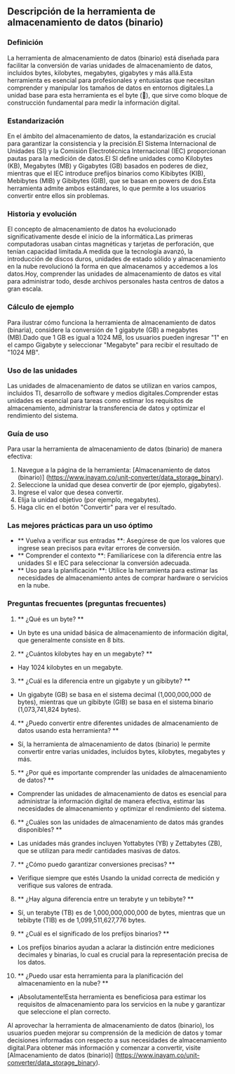 ## Descripción de la herramienta de almacenamiento de datos (binario)

### Definición
La herramienta de almacenamiento de datos (binario) está diseñada para facilitar la conversión de varias unidades de almacenamiento de datos, incluidos bytes, kilobytes, megabytes, gigabytes y más allá.Esta herramienta es esencial para profesionales y entusiastas que necesitan comprender y manipular los tamaños de datos en entornos digitales.La unidad base para esta herramienta es el byte (💾), que sirve como bloque de construcción fundamental para medir la información digital.

### Estandarización
En el ámbito del almacenamiento de datos, la estandarización es crucial para garantizar la consistencia y la precisión.El Sistema Internacional de Unidades (SI) y la Comisión Electrotécnica Internacional (IEC) proporcionan pautas para la medición de datos.El SI define unidades como Kilobytes (KB), Megabytes (MB) y Gigabytes (GB) basados ​​en poderes de diez, mientras que el IEC introduce prefijos binarios como Kibibytes (KIB), Mebibytes (MIB) y Gibibytes (GIB), que se basan en powers de dos.Esta herramienta admite ambos estándares, lo que permite a los usuarios convertir entre ellos sin problemas.

### Historia y evolución
El concepto de almacenamiento de datos ha evolucionado significativamente desde el inicio de la informática.Las primeras computadoras usaban cintas magnéticas y tarjetas de perforación, que tenían capacidad limitada.A medida que la tecnología avanzó, la introducción de discos duros, unidades de estado sólido y almacenamiento en la nube revolucionó la forma en que almacenamos y accedemos a los datos.Hoy, comprender las unidades de almacenamiento de datos es vital para administrar todo, desde archivos personales hasta centros de datos a gran escala.

### Cálculo de ejemplo
Para ilustrar cómo funciona la herramienta de almacenamiento de datos (binaria), considere la conversión de 1 gigabyte (GB) a megabytes (MB).Dado que 1 GB es igual a 1024 MB, los usuarios pueden ingresar "1" en el campo Gigabyte y seleccionar "Megabyte" para recibir el resultado de "1024 MB".

### Uso de las unidades
Las unidades de almacenamiento de datos se utilizan en varios campos, incluidos TI, desarrollo de software y medios digitales.Comprender estas unidades es esencial para tareas como estimar los requisitos de almacenamiento, administrar la transferencia de datos y optimizar el rendimiento del sistema.

### Guía de uso
Para usar la herramienta de almacenamiento de datos (binario) de manera efectiva:
1. Navegue a la página de la herramienta: [Almacenamiento de datos (binario)] (https://www.inayam.co/unit-converter/data_storage_binary).
2. Seleccione la unidad que desea convertir de (por ejemplo, gigabytes).
3. Ingrese el valor que desea convertir.
4. Elija la unidad objetivo (por ejemplo, megabytes).
5. Haga clic en el botón "Convertir" para ver el resultado.

### Las mejores prácticas para un uso óptimo
- ** Vuelva a verificar sus entradas **: Asegúrese de que los valores que ingrese sean precisos para evitar errores de conversión.
- ** Comprender el contexto **: Familiarícese con la diferencia entre las unidades SI e IEC para seleccionar la conversión adecuada.
- ** Uso para la planificación **: Utilice la herramienta para estimar las necesidades de almacenamiento antes de comprar hardware o servicios en la nube.

### Preguntas frecuentes (preguntas frecuentes)

1. ** ¿Qué es un byte? **
- Un byte es una unidad básica de almacenamiento de información digital, que generalmente consiste en 8 bits.

2. ** ¿Cuántos kilobytes hay en un megabyte? **
- Hay 1024 kilobytes en un megabyte.

3. ** ¿Cuál es la diferencia entre un gigabyte y un gibibyte? **
- Un gigabyte (GB) se basa en el sistema decimal (1,000,000,000 de bytes), mientras que un gibibyte (GIB) se basa en el sistema binario (1,073,741,824 bytes).

4. ** ¿Puedo convertir entre diferentes unidades de almacenamiento de datos usando esta herramienta? **
- Sí, la herramienta de almacenamiento de datos (binario) le permite convertir entre varias unidades, incluidos bytes, kilobytes, megabytes y más.

5. ** ¿Por qué es importante comprender las unidades de almacenamiento de datos? **
- Comprender las unidades de almacenamiento de datos es esencial para administrar la información digital de manera efectiva, estimar las necesidades de almacenamiento y optimizar el rendimiento del sistema.

6. ** ¿Cuáles son las unidades de almacenamiento de datos más grandes disponibles? **
- Las unidades más grandes incluyen Yottabytes (YB) y Zettabytes (ZB), que se utilizan para medir cantidades masivas de datos.

7. ** ¿Cómo puedo garantizar conversiones precisas? **
- Verifique siempre que estés Usando la unidad correcta de medición y verifique sus valores de entrada.

8. ** ¿Hay alguna diferencia entre un terabyte y un tebibyte? **
- Sí, un terabyte (TB) es de 1,000,000,000,000 de bytes, mientras que un tebibyte (TIB) es de 1,099,511,627,776 bytes.

9. ** ¿Cuál es el significado de los prefijos binarios? **
- Los prefijos binarios ayudan a aclarar la distinción entre mediciones decimales y binarias, lo cual es crucial para la representación precisa de los datos.

10. ** ¿Puedo usar esta herramienta para la planificación del almacenamiento en la nube? **
- ¡Absolutamente!Esta herramienta es beneficiosa para estimar los requisitos de almacenamiento para los servicios en la nube y garantizar que seleccione el plan correcto.

Al aprovechar la herramienta de almacenamiento de datos (binario), los usuarios pueden mejorar su comprensión de la medición de datos y tomar decisiones informadas con respecto a sus necesidades de almacenamiento digital.Para obtener más información y comenzar a convertir, visite [Almacenamiento de datos (binario)] (https://www.inayam.co/unit-converter/data_storage_binary).